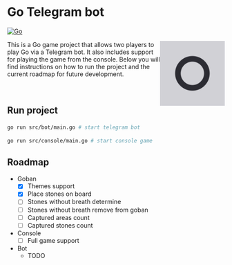 # Go Telegram bot

[![Go](https://github.com/parkhomenko-pp/go-telegram-bot/actions/workflows/go.yml/badge.svg?branch=master)](https://github.com/parkhomenko-pp/go-telegram-bot/actions/workflows/go.yml?query=branch:master)

<img src="preview/icon.png" align="right" width=150 height=150/>

This is a Go game project that allows two players to play Go via a Telegram bot. It also includes support for playing the game from the console. Below you will find instructions on how to run the project and the current roadmap for future development.
<br><br><br>

## Run project

```sh
go run src/bot/main.go # start telegram bot
```

```sh
go run src/console/main.go # start console game
```

## Roadmap
- Goban
    - [x] Themes support
    - [x] Place stones on board
    - [ ] Stones without breath determine
    - [ ] Stones without breath remove from goban
    - [ ] Captured areas count
    - [ ] Captured stones count
- Console
    - [ ] Full game support
- Bot
    - TODO